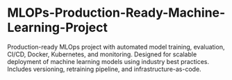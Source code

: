 # MLOPs-Production-Ready-Machine-Learning-Project
Production-ready MLOps project with automated model training, evaluation, CI/CD, Docker, Kubernetes, and monitoring. Designed for scalable deployment of machine learning models using industry best practices. Includes versioning, retraining pipeline, and infrastructure-as-code.
